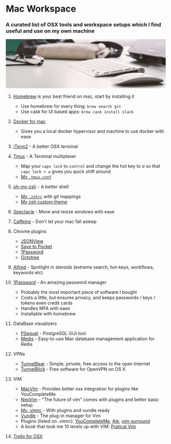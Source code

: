 # Mac Workspace

### A curated list of OSX tools and workspace setups which I find useful and use on my own machine

![Workspace](img/workspace1.png)

1. [Homebrew](https://brew.sh/) is your best friend on mac, start by installing it
	* Use homebrew for every thing: `brew search git`
	* Use cask for UI based apps: `brew cask install slack`

 1. [Docker for mac](https://store.docker.com/editions/community/docker-ce-desktop-mac)
 	* Gives you a local docker hypervisor and machine to use docker with ease

1. [iTerm2](https://www.iterm2.com/) - A better OSX terminal

1. [Tmux](https://github.com/tmux/tmux/wiki) - A Terminal multiplexer
	* Map your `caps lock` to `control` and change the hot key to *a* so that `caps lock + a` gives you quick shift around
	* [My `.tmux.conf`](https://github.com/omerxx/dotfiles/blob/master/tmux/.tmux.conf)

1. [oh-my-zsh](https://github.com/robbyrussell/oh-my-zsh) - A better shell
	* [My `.zshrc`](https://github.com/omerxx/dotfiles/blob/master/zsh/.zshrc) with git mappings
	* [My zsh custom theme](https://github.com/omerxx/dotfiles/blob/master/zsh/omer.zsh-theme)

1. [Spectacle](https://www.spectacleapp.com/) - Move and resize windows with ease

1. [Caffeine](http://lightheadsw.com/caffeine/) - Don't let your mac fall asleep

1. Chrome plugins
    * [JSONView](https://chrome.google.com/webstore/detail/jsonview/chklaanhfefbnpoihckbnefhakgolnmc?hl=en)
    * [Save to Pocket](https://chrome.google.com/webstore/detail/save-to-pocket/niloccemoadcdkdjlinkgdfekeahmflj?hl=en)
    * [1Password](https://chrome.google.com/webstore/detail/1password-password-manage/aomjjhallfgjeglblehebfpbcfeobpgk?hl=en)
    * [Octotree](https://chrome.google.com/webstore/detail/octotree/bkhaagjahfmjljalopjnoealnfndnagc)

1. [Alfred](https://www.alfredapp.com/) - Spotlight in steroids (extreme search, hot-keys, workflows, keywords etc)

1. [1Password](https://1password.com/) - An amazing password manager 
	* Probably the most important piece of software I bought
	* Costs a little, but ensures privacy, and keeps passwords / keys / tokens even credit cards
	* Handles MFA with ease
	* Installable with homebrew

1. DataBase visualizers
	* [PSequel](http://www.psequel.com/) - PostgreSQL GUI tool
	* [Medis](https://github.com/luin/medis) - Easy-to-use Mac database management application for Redis

1. VPNs
	* [TunnelBear](https://www.tunnelbear.com/) - Simple, private, free access to the open Internet
	* [TunnelBlick](https://tunnelblick.net/) - Free software for OpenVPN on OS X

1. VIM
	* [MacVim](https://github.com/macvim-dev/macvim) - Provides better osx integration for plugins like YouCompleteMe
	* [NeoVim](https://neovim.io/) - "The future of vim" comes with plugins and better basic setup
	* [My .vimrc](https://github.com/omerxx/dotfiles/blob/master/vim/.vimrc) - With plugins and vundle ready
	* [Vundle](https://github.com/VundleVim/Vundle.vim) - The plug-in manager for Vim
	* Plugins (listed on .vimrc): [YouCompleteMe](https://github.com/Valloric/YouCompleteMe), [Ale](https://github.com/w0rp/ale), [vim-surround](https://github.com/tpope/vim-surround)
	* A book that took me 10 levels up with VIM: [Pratical Vim](https://www.amazon.com/Practical-Vim-Thought-Pragmatic-Programmers/dp/1934356980)

1. [Trello for OSX](https://trello.com/platforms)
